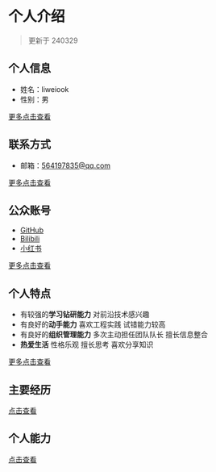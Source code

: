 # 个人介绍

> 更新于 240329

## 个人信息

- 姓名：liweiook
- 性别：男

[更多点击查看](./profile.md)

## 联系方式

- 邮箱：564197835@qq.com

[更多点击查看](./contact.md)

## 公众账号

- [GitHub](https://github.com/liweiook)
- [Bilibili](https://space.bilibili.com/24502827)
- [小红书](https://www.xiaohongshu.com/user/profile/61be0cc10000000021024369)

[更多点击查看](./account.md)

## 个人特点

- 有较强的**学习钻研能力** 对前沿技术感兴趣
- 有良好的**动手能力** 喜欢工程实践 试错能力较高
- 有良好的**组织管理能力** 多次主动担任团队队长 擅长信息整合
- **热爱生活** 性格乐观 擅长思考 喜欢分享知识

[更多点击查看](./description.md)

## 主要经历

[点击查看](./experience.md)

## 个人能力

[点击查看](./ability.md)
